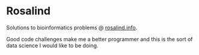 # Rosalind
Solutions to bioinformatics problems @ [rosalind.info](http://rosalind.info/problems/list-view/). 

Good code challenges make me a better programmer and this is the sort of data science I would like to be doing.